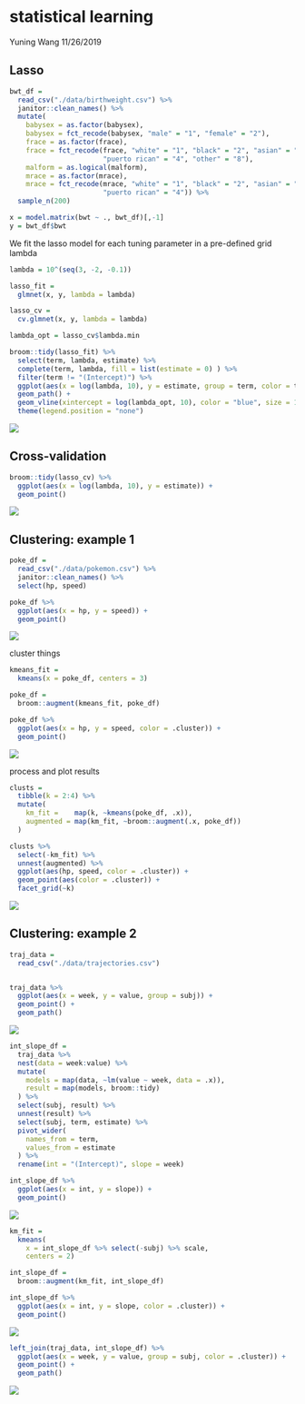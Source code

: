 statistical learning
================
Yuning Wang
11/26/2019

## Lasso

``` r
bwt_df = 
  read_csv("./data/birthweight.csv") %>% 
  janitor::clean_names() %>%
  mutate(
    babysex = as.factor(babysex),
    babysex = fct_recode(babysex, "male" = "1", "female" = "2"),
    frace = as.factor(frace),
    frace = fct_recode(frace, "white" = "1", "black" = "2", "asian" = "3", 
                       "puerto rican" = "4", "other" = "8"),
    malform = as.logical(malform),
    mrace = as.factor(mrace),
    mrace = fct_recode(mrace, "white" = "1", "black" = "2", "asian" = "3", 
                       "puerto rican" = "4")) %>% 
  sample_n(200)
```

``` r
x = model.matrix(bwt ~ ., bwt_df)[,-1]
y = bwt_df$bwt
```

We fit the lasso model for each tuning parameter in a pre-defined grid
lambda

``` r
lambda = 10^(seq(3, -2, -0.1))

lasso_fit =
  glmnet(x, y, lambda = lambda)

lasso_cv =
  cv.glmnet(x, y, lambda = lambda)

lambda_opt = lasso_cv$lambda.min
```

``` r
broom::tidy(lasso_fit) %>% 
  select(term, lambda, estimate) %>% 
  complete(term, lambda, fill = list(estimate = 0) ) %>% 
  filter(term != "(Intercept)") %>% 
  ggplot(aes(x = log(lambda, 10), y = estimate, group = term, color = term)) + 
  geom_path() + 
  geom_vline(xintercept = log(lambda_opt, 10), color = "blue", size = 1.2) +
  theme(legend.position = "none")
```

![](lasso_files/figure-gfm/unnamed-chunk-4-1.png)<!-- -->

## Cross-validation

``` r
broom::tidy(lasso_cv) %>% 
  ggplot(aes(x = log(lambda, 10), y = estimate)) + 
  geom_point() 
```

![](lasso_files/figure-gfm/unnamed-chunk-5-1.png)<!-- -->

## Clustering: example 1

``` r
poke_df = 
  read_csv("./data/pokemon.csv") %>% 
  janitor::clean_names() %>% 
  select(hp, speed)

poke_df %>% 
  ggplot(aes(x = hp, y = speed)) + 
  geom_point()
```

![](lasso_files/figure-gfm/unnamed-chunk-6-1.png)<!-- -->

cluster things

``` r
kmeans_fit =
  kmeans(x = poke_df, centers = 3)

poke_df =
  broom::augment(kmeans_fit, poke_df)

poke_df %>% 
  ggplot(aes(x = hp, y = speed, color = .cluster)) +
  geom_point()
```

![](lasso_files/figure-gfm/unnamed-chunk-7-1.png)<!-- -->

process and plot results

``` r
clusts =
  tibble(k = 2:4) %>%
  mutate(
    km_fit =    map(k, ~kmeans(poke_df, .x)),
    augmented = map(km_fit, ~broom::augment(.x, poke_df))
  )

clusts %>% 
  select(-km_fit) %>% 
  unnest(augmented) %>% 
  ggplot(aes(hp, speed, color = .cluster)) +
  geom_point(aes(color = .cluster)) +
  facet_grid(~k)
```

![](lasso_files/figure-gfm/unnamed-chunk-8-1.png)<!-- -->

## Clustering: example 2

``` r
traj_data = 
  read_csv("./data/trajectories.csv")


traj_data %>% 
  ggplot(aes(x = week, y = value, group = subj)) + 
  geom_point() + 
  geom_path()
```

![](lasso_files/figure-gfm/unnamed-chunk-9-1.png)<!-- -->

``` r
int_slope_df = 
  traj_data %>% 
  nest(data = week:value) %>% 
  mutate(
    models = map(data, ~lm(value ~ week, data = .x)),
    result = map(models, broom::tidy)
  ) %>% 
  select(subj, result) %>% 
  unnest(result) %>% 
  select(subj, term, estimate) %>% 
  pivot_wider(
    names_from = term,
    values_from = estimate
  ) %>% 
  rename(int = "(Intercept)", slope = week)
```

``` r
int_slope_df %>% 
  ggplot(aes(x = int, y = slope)) + 
  geom_point()
```

![](lasso_files/figure-gfm/unnamed-chunk-11-1.png)<!-- -->

``` r
km_fit = 
  kmeans(
    x = int_slope_df %>% select(-subj) %>% scale, 
    centers = 2)

int_slope_df =
  broom::augment(km_fit, int_slope_df)

int_slope_df %>% 
  ggplot(aes(x = int, y = slope, color = .cluster)) +
  geom_point()
```

![](lasso_files/figure-gfm/unnamed-chunk-11-2.png)<!-- -->

``` r
left_join(traj_data, int_slope_df) %>% 
  ggplot(aes(x = week, y = value, group = subj, color = .cluster)) + 
  geom_point() + 
  geom_path()
```

![](lasso_files/figure-gfm/unnamed-chunk-11-3.png)<!-- -->
